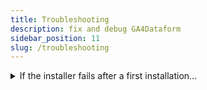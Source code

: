 ```yaml
---
title: Troubleshooting
description: fix and debug GA4Dataform
sidebar_position: 11
slug: /troubleshooting
---
```


<details>
  <summary>If the installer fails after a first installation...</summary>
  - Delete all traces of dataform (workflow, workspaces, repo).
  - Delete the cookies of the installer
</details>


